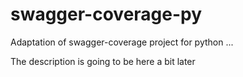 # swagger-coverage-py
Adaptation of swagger-coverage project for python
...

The description is going to be here a bit later
